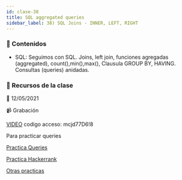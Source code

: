 ```yaml
---
id: clase-38
title: SQL aggregated queries
sidebar_label: 38) SQL Joins - INNER, LEFT, RIGHT
---
```




### 📝 Contenidos

- SQL: Seguimos con SQL. Joins, left join, funciones agregadas (aggregated), count(),min(),max(), Clausula GROUP BY, HAVING. Consultas (queries) anidadas.




### 🚀 Recursos de la clase

📆 12/05/2021

📹 Grabación

[VIDEO](https://us02web.zoom.us/rec/share/oUiRHvT3VAGfqAdXurP-Hx4isWr4lF42ORNwmv-Obi-0Euy9Aog0rXGLZJOP8Gdk.UGbocNTmFFZxPunn)
codigo acceso: mcjd77D6!8

Para practicar queries

[Practica Queries](https://www.w3schools.com/sql/trysql.asp?filename=trysql_op_in)


[Practica Hackerrank](https://www.hackerrank.com/domains/sql)

[Otras practicas](https://www.w3resource.com/sql-exercises/)